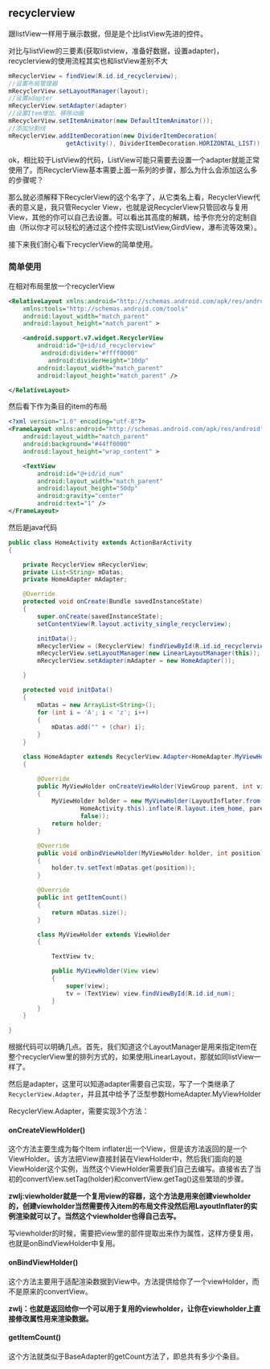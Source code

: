 ## recyclerview
跟listView一样用于展示数据，但是是个比listView先进的控件。

对比与listView的三要素(获取listview，准备好数据，设置adapter)，recyclerview的使用流程其实也和listView差别不大

``` java
mRecyclerView = findView(R.id.id_recyclerview);
//设置布局管理器
mRecyclerView.setLayoutManager(layout);
//设置adapter
mRecyclerView.setAdapter(adapter)
//设置Item增加、移除动画
mRecyclerView.setItemAnimator(new DefaultItemAnimator());
//添加分割线
mRecyclerView.addItemDecoration(new DividerItemDecoration(
                getActivity(), DividerItemDecoration.HORIZONTAL_LIST));
```

ok，相比较于ListView的代码，ListView可能只需要去设置一个adapter就能正常使用了。而RecyclerView基本需要上面一系列的步骤，那么为什么会添加这么多的步骤呢？

那么就必须解释下RecyclerView的这个名字了，从它类名上看，RecyclerView代表的意义是，我只管Recycler View，也就是说RecyclerView只管回收与复用View，其他的你可以自己去设置。可以看出其高度的解耦，给予你充分的定制自由（所以你才可以轻松的通过这个控件实现ListView,GirdView，瀑布流等效果）。

接下来我们耐心看下recyclerView的简单使用。

### 简单使用

在相对布局里放一个recyclerView

``` xml
<RelativeLayout xmlns:android="http://schemas.android.com/apk/res/android"
    xmlns:tools="http://schemas.android.com/tools"
    android:layout_width="match_parent"
    android:layout_height="match_parent" >

    <android.support.v7.widget.RecyclerView
        android:id="@+id/id_recyclerview"
         android:divider="#ffff0000"
           android:dividerHeight="10dp"
        android:layout_width="match_parent"
        android:layout_height="match_parent" />

</RelativeLayout>
```

然后看下作为条目的item的布局

``` xml
<?xml version="1.0" encoding="utf-8"?>
<FrameLayout xmlns:android="http://schemas.android.com/apk/res/android"
    android:layout_width="match_parent"
    android:background="#44ff0000"
    android:layout_height="wrap_content" >

    <TextView
        android:id="@+id/id_num"
        android:layout_width="match_parent"
        android:layout_height="50dp"
        android:gravity="center"
        android:text="1" />
</FrameLayout>
```

然后是java代码

``` java
public class HomeActivity extends ActionBarActivity
{

    private RecyclerView mRecyclerView;
    private List<String> mDatas;
    private HomeAdapter mAdapter;

    @Override
    protected void onCreate(Bundle savedInstanceState)
    {
        super.onCreate(savedInstanceState);
        setContentView(R.layout.activity_single_recyclerview);

        initData();
        mRecyclerView = (RecyclerView) findViewById(R.id.id_recyclerview);
        mRecyclerView.setLayoutManager(new LinearLayoutManager(this));
        mRecyclerView.setAdapter(mAdapter = new HomeAdapter());

    }

    protected void initData()
    {
        mDatas = new ArrayList<String>();
        for (int i = 'A'; i < 'z'; i++)
        {
            mDatas.add("" + (char) i);
        }
    }

    class HomeAdapter extends RecyclerView.Adapter<HomeAdapter.MyViewHolder>
    {

        @Override
        public MyViewHolder onCreateViewHolder(ViewGroup parent, int viewType)
        {
            MyViewHolder holder = new MyViewHolder(LayoutInflater.from(
                    HomeActivity.this).inflate(R.layout.item_home, parent,
                    false));
            return holder;
        }

        @Override
        public void onBindViewHolder(MyViewHolder holder, int position)
        {
            holder.tv.setText(mDatas.get(position));
        }

        @Override
        public int getItemCount()
        {
            return mDatas.size();
        }

        class MyViewHolder extends ViewHolder
        {

            TextView tv;

            public MyViewHolder(View view)
            {
                super(view);
                tv = (TextView) view.findViewById(R.id.id_num);
            }
        }
    }

}
```

根据代码可以明确几点。首先，我们知道这个LayoutManager是用来指定item在整个recyclerView里的排列方式的，如果使用LinearLayout，那就如同listView一样了。

然后是adapter，这里可以知道adapter需要自己实现，写了一个类继承了`RecyclerView.Adapter`，并且其中给予了泛型参数HomeAdapter.MyViewHolder


RecyclerView.Adapter，需要实现3个方法：

#### onCreateViewHolder()

这个方法主要生成为每个Item inflater出一个View，但是该方法返回的是一个ViewHolder。该方法把View直接封装在ViewHolder中，然后我们面向的是ViewHolder这个实例，当然这个ViewHolder需要我们自己去编写。直接省去了当初的convertView.setTag(holder)和convertView.getTag()这些繁琐的步骤。

**zwlj:viewholder就是一个复用view的容器，这个方法是用来创建viewholder的，创建viewholder当然需要传入item的布局文件没然后用LayoutInflater的实例渲染就可以了。当然这个viewholder也得自己去写。**

写viewholder的时候，需要把view里的部件提取出来作为属性，这样方便复用，也就是onBindViewHolder中复用。

#### onBindViewHolder()

这个方法主要用于适配渲染数据到View中。方法提供给你了一个viewHolder，而不是原来的convertView。

**zwlj：也就是返回给你一个可以用于复用的viewholder，让你在viewholder上直接修改属性用来渲染数据。**

#### getItemCount()

这个方法就类似于BaseAdapter的getCount方法了，即总共有多少个条目。
